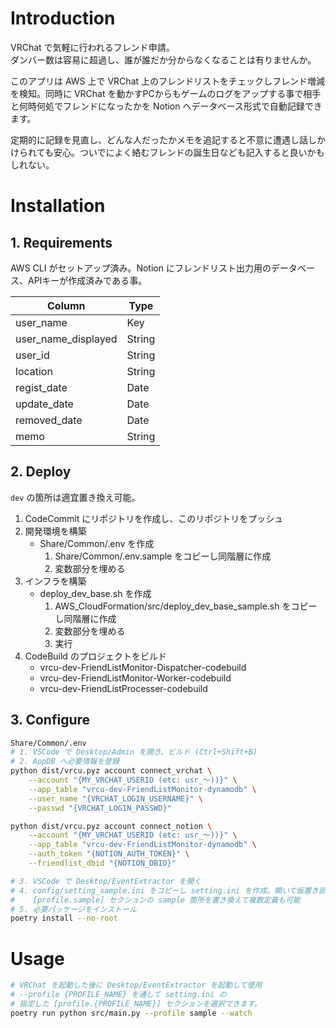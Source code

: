 # Introduction
VRChat で気軽に行われるフレンド申請。  
ダンバー数は容易に超過し、誰が誰だか分からなくなることは有りませんか。

このアプリは AWS 上で VRChat 上のフレンドリストをチェックしフレンド増減を検知。同時に VRChat を動かすPCからもゲームのログをアップする事で相手と何時何処でフレンドになったかを Notion へデータベース形式で自動記録できます。

定期的に記録を見直し、どんな人だったかメモを追記すると不意に遭遇し話しかけられても安心。ついでによく絡むフレンドの誕生日なども記入すると良いかもしれない。

# Installation
## 1. Requirements
AWS CLI がセットアップ済み。Notion にフレンドリスト出力用のデータベース、APIキーが作成済みである事。

| Column              | Type   |
| ------------------- | ------ |
| user_name           | Key    |
| user_name_displayed | String |
| user_id             | String |
| location            | String |
| regist_date         | Date   |
| update_date         | Date   |
| removed_date        | Date   |
| memo                | String |

## 2. Deploy
`dev` の箇所は適宜置き換え可能。

1. CodeCommit にリポジトリを作成し、このリポジトリをプッシュ
2. 開発環境を構築
   * Share/Common/.env を作成
     1. Share/Common/.env.sample をコピーし同階層に作成
     2. 変数部分を埋める
3. インフラを構築
   * deploy_dev_base.sh を作成
     1. AWS_CloudFormation/src/deploy_dev_base_sample.sh をコピーし同階層に作成
     2. 変数部分を埋める
     3. 実行
4. CodeBuild のプロジェクトをビルド
   * vrcu-dev-FriendListMonitor-Dispatcher-codebuild
   * vrcu-dev-FriendListMonitor-Worker-codebuild
   * vrcu-dev-FriendListProcesser-codebuild

## 3. Configure

```bash
Share/Common/.env
# 1. VSCode で Desktop/Admin を開き、ビルド (Ctrl+Shift+B)
# 2. AppDB へ必要情報を登録
python dist/vrcu.pyz account connect_vrchat \
    --account "{MY_VRCHAT_USERID (etc: usr_～))}" \
    --app_table "vrcu-dev-FriendListMonitor-dynamodb" \
    --user_name "{VRCHAT_LOGIN_USERNAME}" \
    --passwd "{VRCHAT_LOGIN_PASSWD}"

python dist/vrcu.pyz account connect_notion \
    --account "{MY_VRCHAT_USERID (etc: usr_～))}" \
    --app_table "vrcu-dev-FriendListMonitor-dynamodb" \
    --auth_token "{NOTION_AUTH_TOKEN}" \
    --friendlist_dbid "{NOTION_DBID}"

# 3. VSCode で Desktop/EventExtractor を開く
# 4. config/setting_sample.ini をコピーし setting.ini を作成。開いて仮置き部分を記入.
#    [profile.sample] セクションの sample 箇所を書き換えて複数定義も可能
# 5. 必要パッケージをインストール
poetry install --no-root

```

# Usage

```bash
# VRChat を起動した後に Desktop/EventExtractor を起動して使用
# --profile {PROFILE_NAME} を通して setting.ini の
# 指定した [profile.{PROFILE_NAME}] セクションを選択できます。
poetry run python src/main.py --profile sample --watch
```